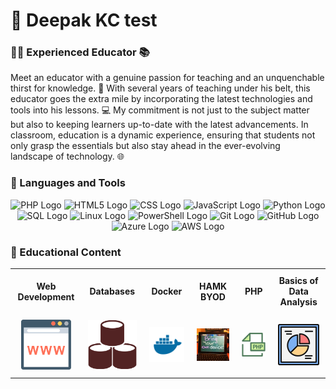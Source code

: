 # 🌱 Deepak KC test

### 👩‍🏫 Experienced Educator 📚

Meet an educator with a genuine passion for teaching and an unquenchable thirst for knowledge. 🚀 With several years of teaching under his belt, this educator goes the extra mile by incorporating the latest technologies and tools into his lessons. 💻 My commitment is not just to the subject matter but also to keeping learners up-to-date with the latest advancements. In  classroom, education is a dynamic experience, ensuring that students not only grasp the essentials but also stay ahead in the ever-evolving landscape of technology. 🌐

### 🧰 Languages and Tools

<div style="text-align:center;">

![PHP Logo](https://img.shields.io/badge/PHP-777BB4?style=for-the-badge&logo=php&logoColor=white&labelColor=777BB4&logoWidth=30&logoHeight=30) ![HTML5 Logo](https://img.shields.io/badge/HTML5-E34F26?style=for-the-badge&logo=html5&logoColor=white&labelColor=E34F26&logoWidth=30&logoHeight=30) ![CSS Logo](https://img.shields.io/badge/CSS3-1572B6?style=for-the-badge&logo=css3&logoColor=white&labelColor=1572B6&logoWidth=30&logoHeight=30) ![JavaScript Logo](https://img.shields.io/badge/JavaScript-F7DF1E?style=for-the-badge&logo=javascript&logoColor=black&labelColor=F7DF1E&logoWidth=30&logoHeight=30) ![Python Logo](https://img.shields.io/badge/Python-3776AB?style=for-the-badge&logo=python&logoColor=white&labelColor=3776AB&logoWidth=30&logoHeight=30) ![SQL Logo](https://img.shields.io/badge/MySQL-4479A1?style=for-the-badge&logo=mysql&logoColor=white&labelColor=4479A1&logoWidth=30&logoHeight=30) ![Linux Logo](https://img.shields.io/badge/Linux-FCC624?style=for-the-badge&logo=linux&logoColor=black&labelColor=FCC624&logoWidth=30&logoHeight=30) ![PowerShell Logo](https://img.shields.io/badge/PowerShell-5391FE?style=for-the-badge&logo=powershell&logoColor=white&labelColor=5391FE&logoWidth=30&logoHeight=30) ![Git Logo](https://img.shields.io/badge/Git-F05032?style=for-the-badge&logo=git&logoColor=white&labelColor=F05032&logoWidth=30&logoHeight=30) ![GitHub Logo](https://img.shields.io/badge/GitHub-181717?style=for-the-badge&logo=github&logoColor=white&labelColor=181717&logoWidth=30&logoHeight=30) ![Azure Logo](https://img.shields.io/badge/Microsoft_Azure-0089D6?style=for-the-badge&logo=microsoft-azure&logoColor=white&labelColor=0089D6&logoWidth=30&logoHeight=30)
![AWS Logo](https://img.shields.io/badge/AWS-232F3E?style=for-the-badge&logo=amazon-aws&logoColor=white&labelColor=232F3E&logoWidth=30&logoHeight=30)

</div>

### 💬 Educational Content 

<table style="border-collapse: collapse; ">
    <tr>
        <td style="text-align: center; width: 120px; padding: 10px;">
            <b>Web Development</b>
        </td>
        <td style="text-align: center; width: 120px; padding: 10px;">
            <b>Databases</b>
        </td>
        <td style="text-align: center; width: 120px; padding: 10px;">
            <b>Docker</b>
        </td>
        <td style="text-align: center; width: 120px; padding: 10px;">
            <b>HAMK BYOD</b>
        </td>
        <td style="text-align: center; width: 120px; padding: 10px;">
            <b>PHP</b>
        </td>
        <td style="text-align: center; width: 120px; padding: 10px;">
            <b>Basics of Data Analysis</b>
        </td>
    </tr>
    <tr>
        <td style="text-align: center; padding: 10px; vertical-align: middle;">
            <a href="https://dipaish.github.io/www23/index.html">
                <img src="images/web.svg" alt="web development" style="width:80px;">
            </a>
        </td>
        <td style="text-align: center; padding: 10px; vertical-align: middle;">
            <a href="https://dipaish.github.io/databases/index.html">
                <img src="images/databases.svg" alt="Databases" style="width:80px;">
            </a>
        </td>
        <td style="text-align: center; padding: 10px; vertical-align: middle;">
            <a href="https://dipaish.github.io/OS22/index.html">
                <img src="images/docker.svg" alt="Docker Basics" style="width:80px;">
            </a>
        </td>
        <td style="text-align: center; padding: 10px; vertical-align: middle;">
            <a href="https://hamk-business-information-technology.github.io/os/index.html">
                <img src="images/byod.jpg" alt="HAMK BYOD" style="width:80px;">
            </a>
        </td>
        <td style="text-align: center; padding: 10px; vertical-align: middle;">
            <a href="#">
                <img src="images/php.svg" alt="PHP" style="width:80px;">
            </a>
        </td>
        <td style="text-align: center; padding: 10px; vertical-align: middle;">
            <a href="#">
                <img src="images/danalysis.svg" alt="Basics of Data Analysis" style="width:80px;">
            </a>
        </td>
    </tr>
</table>






<!--
**dipaish/dipaish** is a ✨ _special_ ✨ repository because its `README.md` (this file) appears on your GitHub profile.

Here are some ideas to get you started:

- 🔭 I’m currently working on ...
- 🌱 I’m currently learning ...
- 👯 I’m looking to collaborate on ...
- 🤔 I’m looking for help with ...
- 💬 Ask me about ...
- 📫 How to reach me: ...
- 😄 Pronouns: ...
- ⚡ Fun fact: ...
-->

